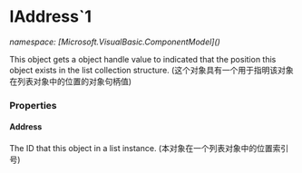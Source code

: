 ﻿# IAddress`1
_namespace: [Microsoft.VisualBasic.ComponentModel](<a href="#" onClick="load('/docs/Microsoft.VisualBasic.ComponentModel/index.md')"></a>)_

This object gets a object handle value to indicated that the position this object exists 
 in the list collection structure. 
 (这个对象具有一个用于指明该对象在列表对象中的位置的对象句柄值)




### Properties

#### Address
The ID that this object in a list instance.
 (本对象在一个列表对象中的位置索引号)

